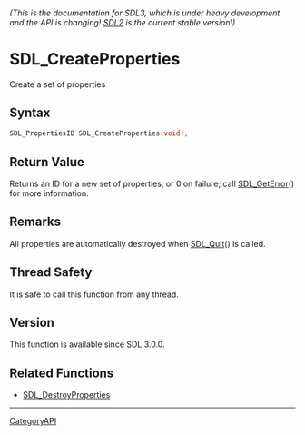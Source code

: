 ###### (This is the documentation for SDL3, which is under heavy development and the API is changing! [SDL2](https://wiki.libsdl.org/SDL2/) is the current stable version!)
# SDL_CreateProperties

Create a set of properties

## Syntax

```c
SDL_PropertiesID SDL_CreateProperties(void);

```

## Return Value

Returns an ID for a new set of properties, or 0 on failure; call
[SDL_GetError](SDL_GetError.md)() for more information.

## Remarks

All properties are automatically destroyed when [SDL_Quit](SDL_Quit.md)() is
called.

## Thread Safety

It is safe to call this function from any thread.

## Version

This function is available since SDL 3.0.0.

## Related Functions

* [SDL_DestroyProperties](SDL_DestroyProperties.md)

----
[CategoryAPI](CategoryAPI.md)
